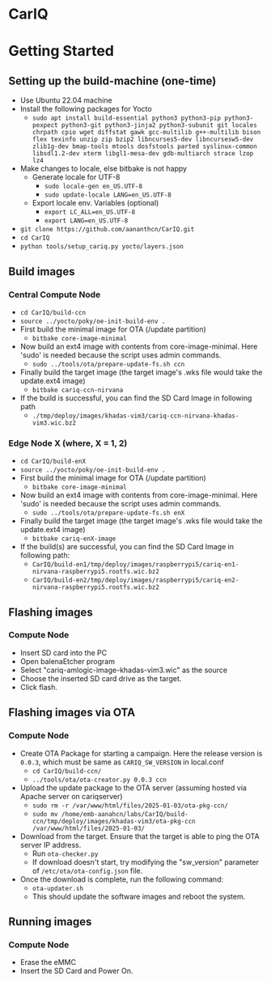 # CarIQ



# Getting Started
## Setting up the build-machine (one-time)
 * Use Ubuntu 22.04 machine
 * Install the following packages for Yocto
	* `sudo apt install build-essential python3 python3-pip python3-pexpect python3-git python3-jinja2 python3-subunit git locales chrpath cpio wget diffstat gawk gcc-multilib g++-multilib bison flex texinfo unzip zip bzip2 libncurses5-dev libncursesw5-dev zlib1g-dev bmap-tools mtools dosfstools parted syslinux-common libsdl1.2-dev xterm libgl1-mesa-dev gdb-multiarch strace lzop lz4`
 * Make changes to locale, else bitbake is not happy
	* Generate locale for UTF-8
		* `sudo locale-gen en_US.UTF-8`
		* `sudo update-locale LANG=en_US.UTF-8`
	* Export locale env. Variables (optional)
		* `export LC_ALL=en_US.UTF-8`
		* `export LANG=en_US.UTF-8`
 * `git clone https://github.com/aananthcn/CarIQ.git`
 * `cd CarIQ`
 * `python tools/setup_cariq.py yocto/layers.json`


 ## Build images
 ### Central Compute Node
 * `cd CarIQ/build-ccn`
 * `source ../yocto/poky/oe-init-build-env .`
 * First build the minimal image for OTA (/update partition)
   * `bitbake core-image-minimal`
 * Now build an ext4 image with contents from core-image-minimal. Here 'sudo' is needed because the script uses admin commands.
   * `sudo ../tools/ota/prepare-update-fs.sh ccn`
 * Finally build the target image (the target image's .wks file would take the update.ext4 image)
   * `bitbake cariq-ccn-nirvana`
 * If the build is successful, you can find the SD Card Image in following path
   * `./tmp/deploy/images/khadas-vim3/cariq-ccn-nirvana-khadas-vim3.wic.bz2`

### Edge Node X (where, X = 1, 2)
 * `cd CarIQ/build-enX`
 * `source ../yocto/poky/oe-init-build-env .`
 * First build the minimal image for OTA (/update partition)
   * `bitbake core-image-minimal`
 * Now build an ext4 image with contents from core-image-minimal. Here 'sudo' is needed because the script uses admin commands.
   * `sudo ../tools/ota/prepare-update-fs.sh enX`
 * Finally build the target image (the target image's .wks file would take the update.ext4 image)
   * `bitbake cariq-enX-image`
 * If the build(s) are successful, you can find the SD Card Image in following path:
   * `CarIQ/build-en1/tmp/deploy/images/raspberrypi5/cariq-en1-nirvana-raspberrypi5.rootfs.wic.bz2`
   * `CarIQ/build-en2/tmp/deploy/images/raspberrypi5/cariq-en2-nirvana-raspberrypi5.rootfs.wic.bz2`


## Flashing images
### Compute Node
 * Insert SD card into the PC
 * Open balenaEtcher program
 * Select "cariq-amlogic-image-khadas-vim3.wic" as the source
 * Choose the inserted SD card drive as the target.
 * Click flash.

## Flashing images via OTA
### Compute Node
 * Create OTA Package for starting a campaign. Here the release version is `0.0.3`, which must be same as `CARIQ_SW_VERSION` in local.conf
   * `cd CarIQ/build-ccn/`
   * `../tools/ota/ota-creator.py 0.0.3 ccn`
 * Upload the update package to the OTA server (assuming hosted via Apache server on cariqserver)
   * `sudo rm -r /var/www/html/files/2025-01-03/ota-pkg-ccn/`
   * `sudo mv /home/emb-aanahcn/labs/CarIQ/build-ccn/tmp/deploy/images/khadas-vim3/ota-pkg-ccn /var/www/html/files/2025-01-03/`
 * Download from the target. Ensure that the target is able to ping the OTA server IP address.
   * Run `ota-checker.py`
   * If download doesn't start, try modifying the "sw_version" parameter of `/etc/ota/ota-config.json` file.
 * Once the download is complete, run the following command:
   * `ota-updater.sh`
   * This should update the software images and reboot the system.


## Running images
### Compute Node
 * Erase the eMMC
 * Insert the SD Card and Power On.
